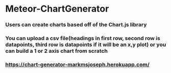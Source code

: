 # Meteor-ChartGenerator

### Users can create charts based off of the Chart.js library
### You can upload a csv file(headings in first row, second row is datapoints, third row is datapoints if it will be an x,y plot) or you can build a 1 or 2 axis chart from scratch

###  https://chart-generator-markmsjoseph.herokuapp.com/
